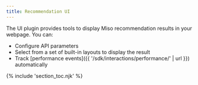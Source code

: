 ```yaml
---
title: Recommendation UI
---
```


The UI plugin provides tools to display Miso recommendation results in your webpage. You can:

* Configure API parameters
* Select from a set of built-in layouts to display the result
* Track [performance events]({{ '/sdk/interactions/performance/' | url }}) automatically

{% include 'section_toc.njk' %}

